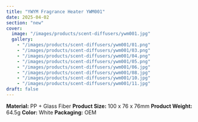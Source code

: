 ```yaml
---
title: "YWYM Fragrance Heater YWM001"
date: 2025-04-02
section: "new"
cover:
  image: "/images/products/scent-diffusers/ywm001.jpg"
  gallery:
    - "/images/products/scent-diffusers/ywm001/01.png"
    - "/images/products/scent-diffusers/ywm001/03.png"
    - "/images/products/scent-diffusers/ywm001/04.png"
    - "/images/products/scent-diffusers/ywm001/05.png"
    - "/images/products/scent-diffusers/ywm001/06.jpg"
    - "/images/products/scent-diffusers/ywm001/08.jpg"
    - "/images/products/scent-diffusers/ywm001/10.jpg"
    - "/images/products/scent-diffusers/ywm001/11.jpg"
draft: false
---
```

**Material:** PP + Glass Fiber
**Product Size:** 100 x 76 x 76mm
**Product Weight:** 64.5g
**Color:** White
**Packaging:** OEM
